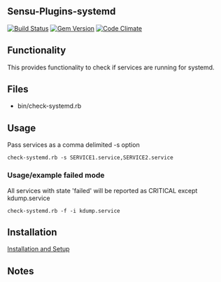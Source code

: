 ## Sensu-Plugins-systemd
[![Build Status](https://travis-ci.org/sensu-plugins/sensu-plugins-systemd.svg?branch=master)](https://travis-ci.org/sensu-plugins/sensu-plugins-systemd)
[![Gem Version](https://badge.fury.io/rb/sensu-plugins-systemd.svg)](http://badge.fury.io/rb/sensu-plugins-systemd)
[![Code Climate](https://codeclimate.com/github/sensu-plugins/sensu-plugins-systemd/badges/gpa.svg)](https://codeclimate.com/github/sensu-plugins/sensu-plugins-systemd)
## Functionality
This provides functionality to check if services are running for systemd.

## Files
 - bin/check-systemd.rb

## Usage
Pass services as a comma delimited -s option

```
check-systemd.rb -s SERVICE1.service,SERVICE2.service
```

### Usage/example failed mode
All services with state 'failed' will be reported as CRITICAL except kdump.service

```
check-systemd.rb -f -i kdump.service
```

## Installation

[Installation and Setup](http://sensu-plugins.io/docs/installation_instructions.html)

## Notes
